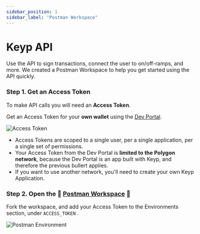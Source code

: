 ```yaml
---
sidebar_position: 1
sidebar_label: "Postman Workspace"
---
```


# Keyp API

Use the API to sign transactions, connect the user to on/off-ramps, and more. We created a Postman Workspace to help you get started using the API quickly.

### Step 1. Get an Access Token

To make API calls you will need an **Access Token**.

Get an Access Token for your **own wallet** using the [Dev Portal](https://dev.UseKeyp.com). 

![Access Token](/img/dev-portal-access-token.png)

- Access Tokens are scoped to a single user, per a single application, per a single set of permissions.
- Your Access Token from the Dev Portal is **limited to the Polygon network**, because the Dev Portal is an app built with Keyp, and therefore the previous bullert applies.
- If you want to use another network, you'll need to create your own Keyp Application.

### Step 2. Open the 🌟 [Postman Workspace](https://www.postman.com/speeding-spaceship-663022/workspace/keyp-public-workspace/collection/25667367-e1156fb2-60c3-4a42-b76b-47902a22512e?ctx=documentation) 🌟

Fork the workspace, and add your Access Token to the Environments section, under `ACCESS_TOKEN` .

![Postman Environment](/img/postman-access-token.png)
